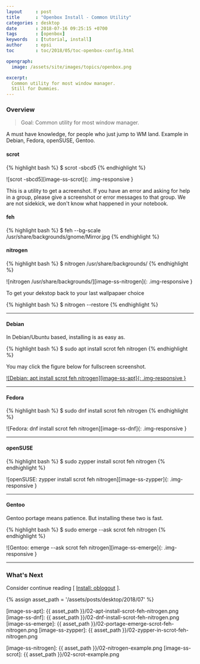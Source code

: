 ```yaml
---
layout     : post
title      : "Openbox Install - Common Utility"
categories : desktop
date       : 2018-07-16 09:25:15 +0700
tags       : [openbox]
keywords   : [tutorial, install]
author     : epsi
toc        : toc/2018/05/toc-openbox-config.html

opengraph:
  image: /assets/site/images/topics/openbox.png

excerpt:
  Common utility for most window manager.
  Still for Dummies.
---
```


<a name="preface"></a>

### Overview

> Goal: Common utility for most window manager.

A must have knowledge, for people who just jump to WM land.
Example in Debian, Fedora, openSUSE, Gentoo.

#### scrot

{% highlight bash %}
$ scrot -sbcd5
{% endhighlight %}

![scrot -sbcd5][image-ss-scrot]{: .img-responsive }

This is a utility to get a acreenshot.
If you have an error and asking for help in a group,
please give a screenshot or error messages to that group.
We are not sidekick, we don't know what happened in your notebook.

#### feh

{% highlight bash %}
$ feh --bg-scale /usr/share/backgrounds/gnome/Mirror.jpg 
{% endhighlight %}

#### nitrogen

{% highlight bash %}
$ nitrogen /usr/share/backgrounds/
{% endhighlight %}

![nitrogen /usr/share/backgrounds/][image-ss-nitrogen]{: .img-responsive }

To get your dekstop back to your last wallpapaer choice

{% highlight bash %}
$ nitrogen --restore
{% endhighlight %}

-- -- --

#### Debian

In Debian/Ubuntu based, installing is as easy as.

{% highlight bash %}
$ sudo apt install scrot feh nitrogen
{% endhighlight %}

You may click the figure below for fullscreen screenshot.

[![Debian: apt install scrot feh nitrogen][image-ss-apt]{: .img-responsive }][photo-ss-apt]

-- -- --

#### Fedora

{% highlight bash %}
$ sudo dnf install scrot feh nitrogen
{% endhighlight %}

![Fedora: dnf install scrot feh nitrogen][image-ss-dnf]{: .img-responsive }

-- -- --

#### openSUSE

{% highlight bash %}
$ sudo zypper install scrot feh nitrogen
{% endhighlight %}

![openSUSE: zypper install scrot feh nitrogen][image-ss-zypper]{: .img-responsive }


-- -- --

#### Gentoo

Gentoo portage means patience.
But installing these two is fast.

{% highlight bash %}
$ sudo emerge --ask scrot feh nitrogen
{% endhighlight %}

![Gentoo: emerge --ask scrot feh nitrogen][image-ss-emerge]{: .img-responsive }

-- -- --

<a name="whats-next"></a>

### What's Next

Consider continue reading [ [Install: oblogout][local-part-config] ].

[//]: <> ( -- -- -- links below -- -- -- )
{% assign asset_path = '/assets/posts/desktop/2018/07' %}

[local-part-config]:  /desktop/2018/07/17/openbox-install.html

[image-ss-apt]:      {{ asset_path }}/02-apt-install-scrot-feh-nitrogen.png
[image-ss-dnf]:      {{ asset_path }}/02-dnf-install-scrot-feh-nitrogen.png
[image-ss-emerge]:   {{ asset_path }}/02-portage-emerge-scrot-feh-nitrogen.png
[image-ss-zypper]:   {{ asset_path }}/02-zypper-in-scrot-feh-nitrogen.png

[photo-ss-apt]:      https://photos.google.com/share/AF1QipMCFikwVY_d7DR9OMOmp-t4qwKDgluWO9lU6qK01_y9IUYA7eorvCdHkmRrRxnatA/photo/AF1QipM2B_0wzcTiXTdpkHcQx1UOPIPW_Ctu1aj2_0X0?key=U2l0bFJCRFZuY00xOUlCeUhiRGVEOTJESVo5MmFR

[image-ss-nitrogen]: {{ asset_path }}/02-nitrogen-example.png
[image-ss-scrot]:    {{ asset_path }}/02-scrot-example.png
